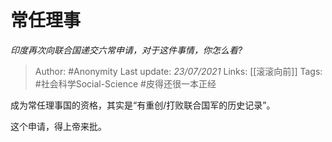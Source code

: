# 常任理事
*印度再次向联合国递交六常申请，对于这件事情，你怎么看?*

> Author: #Anonymity
Last update: *23/07/2021* 
Links: [[滚滚向前]] 
Tags: #社会科学Social-Science  #皮得还很一本正经 

 
成为常任理事国的资格，其实是“有重创/打败联合国军的历史记录”。

这个申请，得上帝来批。



